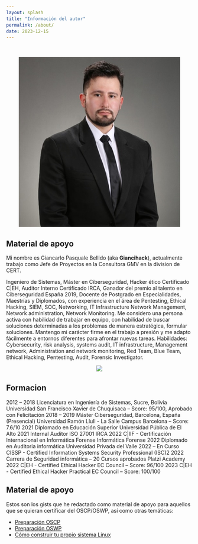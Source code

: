 ```yaml
---
layout: splash
title: "Información del autor"
permalink: /about/
date: 2023-12-15
---
```


<br>

<p align="center">
<img src="/assets/images/avatar.png">
</p>

## Material de apoyo

Mi nombre es Giancarlo Pasquale Bellido (aka **Giancihack**), actualmente trabajo como Jefe de Proyectos en la Consultora GMV en la division de CERT.

Ingeniero de Sistemas, Máster en Ciberseguridad, Hacker ético Certificado C|EH, Auditor Interno Certificado IRCA, Ganador del premio al talento en Ciberseguridad España 2019, Docente de Postgrado en Especialidades, Maestrías y Diplomados, con experiencia en el área de Pentesting, Ethical Hacking, SIEM, SOC, Networking, IT Infrastructure Network Management, Network administration, Network Monitoring.
Me considero una persona activa con habilidad de trabajar en equipo, con habilidad de buscar soluciones determinadas a los problemas de manera estratégica, formular soluciones. Mantengo mi carácter firme en el trabajo a presión y me adapto fácilmente a entornos diferentes para afrontar nuevas tareas.
Habilidades: Cybersecurity, risk analysis, systems audit, IT infrastructure, Management network, Administration and network monitoring, Red Team, Blue Team, Ethical Hacking, Pentesting, Audit, Forensic Investigator.

<p align="center">
<img src="/assets/images/about/certs8.jpeg">
</p>

## Formacion

2012 – 2018     Licenciatura en Ingeniería de Sistemas, Sucre, Bolivia
                Universidad San Francisco Xavier de Chuquisaca – Score: 95/100, Aprobado con Felicitación
2018 – 2019 Máster Ciberseguridad, Barcelona, España (Presencial)
Universidad Ramón Llull - La Salle Campus Barcelona – Score: 7.6/10
2021 Diplomado en Educación Superior
Universidad Pública de El Alto
2021 Internal Auditor ISO 27001
IRCA
2022 C|IIF - Certificación Internacional en Informática Forense
Informática Forense
2022 Diplomado en Auditoria informática
Universidad Privada del Valle
2022 – En Curso CISSP - Certified Information Systems Security Professional
(ISC)2
2022 Carrera de Seguridad informática – 20 Cursos aprobados
Platzi Academy
2022 C|EH - Certified Ethical Hacker
EC Council – Score: 96/100
2023 C|EH - Certified Ethical Hacker Practical
EC Council – Score: 100/100

## Material de apoyo
Estos son los gists que he redactado como material de apoyo para aquellos que se quieran certificar del OSCP/OSWP, así como otras temáticas:

- [Preparación OSCP](https://gist.github.com/s4vitar/b88fefd5d9fbbdcc5f30729f7e06826e)
- [Preparación OSWP](https://gist.github.com/s4vitar/3b42532d7d78bafc824fb28a95c8a5eb)
- [Cómo construir tu propio sistema Linux](https://gist.github.com/s4vitar/8a2b18ec1f1b16226e21d4b89cbef270)
